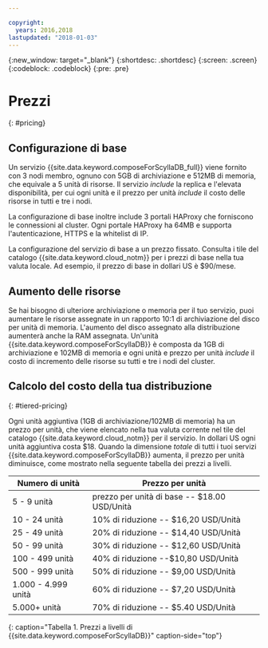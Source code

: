 ```yaml
---

copyright:
  years: 2016,2018
lastupdated: "2018-01-03"
---
```


{:new_window: target="_blank"}
{:shortdesc: .shortdesc}
{:screen: .screen}
{:codeblock: .codeblock}
{:pre: .pre}

# Prezzi
{: #pricing}

## Configurazione di base

Un servizio {{site.data.keyword.composeForScyllaDB_full}} viene fornito con 3 nodi membro, ognuno con 5GB di archiviazione e 512MB di memoria, che equivale a 5 unità di risorse. Il servizio _include_ la replica e l'elevata disponibilità, per cui ogni unità e il prezzo per unità _include_ il costo delle risorse in tutti e tre i nodi.

La configurazione di base inoltre include 3 portali HAProxy che forniscono le connessioni al cluster. Ogni portale HAProxy ha 64MB e supporta l'autenticazione, HTTPS e la whitelist di IP.

La configurazione del servizio di base a un prezzo fissato. Consulta i tile del catalogo {{site.data.keyword.cloud_notm}} per i prezzi di base nella tua valuta locale. Ad esempio, il prezzo di base in dollari US è $90/mese.

## Aumento delle risorse
Se hai bisogno di ulteriore archiviazione o memoria per il tuo servizio, puoi aumentare le risorse assegnate in un rapporto 10:1 di archiviazione del disco per unità di memoria. L'aumento del disco assegnato alla distribuzione aumenterà anche la RAM assegnata. Un'unità {{site.data.keyword.composeForScyllaDB}} è composta da 1GB di archiviazione e 102MB di memoria e ogni unità e prezzo per unità _include_ il costo di incremento delle risorse su tutti e tre i nodi del cluster.

## Calcolo del costo della tua distribuzione
{: #tiered-pricing}

Ogni unità aggiuntiva (1GB di archiviazione/102MB di memoria) ha un prezzo per unità, che viene elencato nella tua valuta corrente nel tile del catalogo {{site.data.keyword.cloud_notm}} per il servizio. In dollari US ogni unità aggiuntiva costa $18. Quando la dimensione _totale_ di tutti i tuoi servizi {{site.data.keyword.composeForScyllaDB}} aumenta, il prezzo per unità diminuisce, come mostrato nella seguente tabella dei prezzi a livelli.

Numero di unità|Prezzo per unità
----------|-----------
5 - 9 unità|prezzo per unità di base -- $18.00 USD/Unità
10 - 24 unità|10% di riduzione -- $16,20 USD/Unità
25 - 49 unità|20% di riduzione -- $14,40 USD/Unità
50 - 99 unità|30% di riduzione -- $12,60 USD/Unità
100 - 499 unità|40% di riduzione --$10,80 USD/Unità
500 - 999 unità|50% di riduzione -- $9,00 USD/Unità
1.000 - 4.999 unità|60% di riduzione -- $7,20 USD/Unità
5.000+ unità|70% di riduzione -- $5.40 USD/Unità
{: caption="Tabella 1. Prezzi a livelli di {{site.data.keyword.composeForScyllaDB}}" caption-side="top"}
